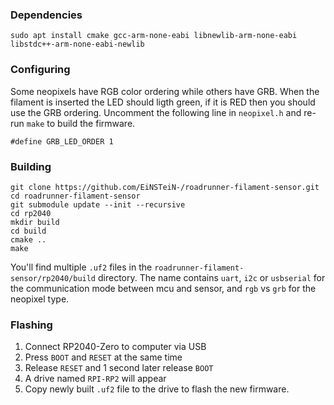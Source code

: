 ### Dependencies

```
sudo apt install cmake gcc-arm-none-eabi libnewlib-arm-none-eabi libstdc++-arm-none-eabi-newlib
```

### Configuring

Some neopixels have RGB color ordering while others have GRB. When the filament is inserted the LED should ligth green, if it is RED then you should use the GRB ordering. Uncomment the following line in `neopixel.h` and re-run `make` to build the firmware.

```
#define GRB_LED_ORDER 1
```

### Building

```
git clone https://github.com/EiNSTeiN-/roadrunner-filament-sensor.git
cd roadrunner-filament-sensor
git submodule update --init --recursive
cd rp2040
mkdir build
cd build
cmake ..
make
```

You'll find multiple `.uf2` files in the `roadrunner-filament-sensor/rp2040/build` directory. The name contains `uart`, `i2c` or `usbserial` for the communication mode between mcu and sensor, and `rgb` vs `grb` for the neopixel type.

### Flashing

1. Connect RP2040-Zero to computer via USB
2. Press `BOOT` and `RESET` at the same time
3. Release `RESET` and 1 second later release `BOOT`
4. A drive named `RPI-RP2` will appear
5. Copy newly built `.uf2` file to the drive to flash the new firmware.